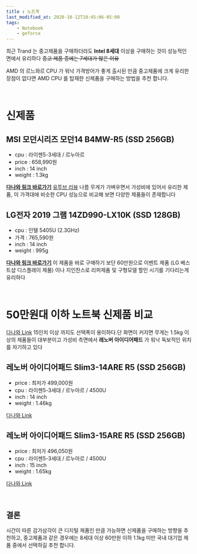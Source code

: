 ```yaml
---
title : 노트북 
last_modified_at: 2020-10-12T10:45:06-05:00
tags: 
    - Notebook
    - geforce
---
```


최근 Trand 는 중고제품을 구매하더라도 **Intel 8세대** 이상을 구매하는 것이 성능적인 면에서 유리하다 <strike>중고 제품 중에는 7세대가 많은 이유</strike>

AMD 의 르느와르 CPU 가 워낙 가격방어가 좋게 출시된 만큼 중고제품에 크게 유리한 장점이 없다면 AMD CPU 를 탑재한 신제품을 구매하는 방법을 추천 합니다.

<br/>

# 신제품

## **MSI 모던시리즈 모던14 B4MW-R5 (SSD 256GB)**

- cpu : 라이젠5-3세대 / 르누아르
- price : 658,990원
- inch : 14 inch
- weight : 1.3kg

**[다나와 링크 바로가기](http://prod.danawa.com/info/?pcode=11529356&cate=11234543)** [유투브 리뷰](https://youtu.be/vbuHiT7Jivc) 나름 무게가 가벼우면서 가성비에 있어서 유리한 제품, 이 가격대에 비슷한 CPU 성능으로 비교해 보면 다양한 제품들이 존재합니다

## **LG전자 2019 그램 14ZD990-LX10K (SSD 128GB)**

- cpu : 인텔 5405U (2.3GHz)
- 가격 : 765,590원
- inch : 14 inch
- weight : 995g

**[다나와 링크 바로가기](http://prod.danawa.com/info/?pcode=9291897&keyword=lg%20%EA%B7%B8%EB%9E%A8&cate=112758)** 이 제품을 바로 구매하기 보단 60만원으로 이벤트 제품 (LG 베스트샵 디스플레이 제품) 이나 지인찬스로 리퍼제품 및 구형모델 할인 시기를 기다리는게 유리하다

<br/>

# 50만원대 이하 노트북 신제품 비교

[다나와 Link](http://prod.danawa.com/list/?cate=11336692) 15인치 이상 까지도 선택폭이 용이하다.단 화면이 커지면 무게는 1.5kg 이상의 제품들이 대부분이고 가성비 측면에서 **레노버 아이디어패드** 가 워낙 독보적인 위치를 차기하고 있다

## **레노버 아이디어패드 Slim3-14ARE R5 (SSD 256GB)**

- price : 최저가 499,000원
- cpu : 라이젠5-3세대 / 르누아르 / 4500U
- inch : 14 inch
- weight : 1.46kg

[다나와 Link](http://prod.danawa.com/info/?pcode=11590763&cate=11336692)

## **레노버 아이디어패드 Slim3-15ARE R5 (SSD 256GB)**

- price : 최저가 496,050원
- cpu : 라이젠5-3세대 / 르누아르 / 4500U
- inch : 15 inch
- weight : 1.65kg

[다나와 Link](http://prod.danawa.com/info/?pcode=11515646&cate=11336692)

<br/>

## 결론

시간이 따른 감가삼각이 큰 디지털 제품인 만큼 가능하면 신제품을 구매하는 방향을 추천하고, 중고제품과 같은 경우에는 8세대 이상 60만원 이하 1.1kg 미만 국내 대기업 제품 중에서 선택하길 추천 합니다.